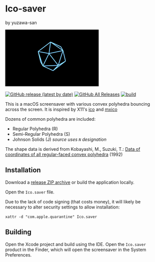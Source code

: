# Ico-saver
by yuzawa-san

![Example](Ico/thumbnail.png)

[![GitHub release (latest by date)](https://img.shields.io/github/v/release/yuzawa-san/ico-saver)](https://github.com/yuzawa-san/ico-saver/releases)
[![GitHub All Releases](https://img.shields.io/github/downloads/yuzawa-san/ico-saver/total)](https://github.com/yuzawa-san/ico-saver/releases)
[![build](https://github.com/yuzawa-san/ico-saver/workflows/build/badge.svg)](https://github.com/yuzawa-san/ico-saver/actions)

This is a macOS screensaver with various convex polyhedra bouncing across the screen.
It is inspired by X11's [ico](https://www.x.org/releases/unsupported/programs/ico/) and [mxico](https://people.freebsd.org/~maho/mxico/Tamentai.html)

Dozens of common polyhedra are included:

* Regular Polyhedra (R)
* Semi-Regular Polyhedra (S)
* Johnson Solids (J) _source uses `N` designation_

The shape data is derived from Kobayashi, M., Suzuki, T.: [Data of coordinates of all regular-faced convex polyhedra](http://mitani.cs.tsukuba.ac.jp/polyhedron/) (1992)

## Installation

Download a [release ZIP archive](https://github.com/yuzawa-san/ico-saver/releases) or build the application locally.

Open the `Ico.saver` file.

Due to the lack of code signing (that costs money), it will likely be necessary to alter security settings to allow installation:

```
xattr -d "com.apple.quarantine" Ico.saver
```

## Building

Open the Xcode project and build using the IDE.
Open the `Ico.saver` product in the Finder, which will open the screensaver in the System Preferences.